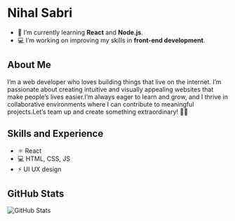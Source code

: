 # Nihal Sabri 

- 🌱 I’m currently learning **React** and **Node.js**.
- 💻 I’m working on improving my skills in **front-end development**.

## About Me
I’m a web developer who loves building things that live on the internet. I’m passionate about creating intuitive and visually appealing websites that make people’s lives easier.I’m always eager to learn and grow, and I thrive in collaborative environments where I can contribute to meaningful projects.Let’s team up and create something extraordinary! 🎨✨


## Skills and Experience
*  ⚛ React
* 💻 HTML, CSS, JS
* ⚡ UI UX design

## GitHub Stats
![GitHub Stats](https://github-readme-stats.vercel.app/api?username=janedoe&show_icons=true&theme=radical)
<!--
**nihalsabri/nihalsabri** is a ✨ _special_ ✨ repository because its `README.md` (this file) appears on your GitHub profile.

Here are some ideas to get you started:

- 🔭 I’m currently working on ...
- 🌱 I’m currently learning ...
- 👯 I’m looking to collaborate on ...
- 🤔 I’m looking for help with ...
- 💬 Ask me about ...
- 📫 How to reach me: ...
- 😄 Pronouns: ...
- ⚡ Fun fact: ...
-->
